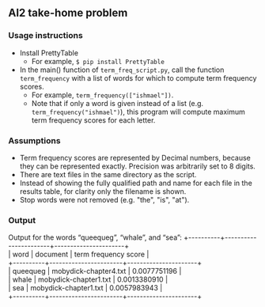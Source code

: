 ## AI2 take-home problem

### Usage instructions
+ Install PrettyTable 
	+ For example, ```$ pip install PrettyTable```
+ In the main() function of ```term_freq_script.py```, call the function ```term_frequency``` with a list of words for which to compute term frequency scores.
	+ For example, ```term_frequency(["ishmael"])```.
	+ Note that if only a word is given instead of a list (e.g. ```term_frequency("ishmael")```), this program will compute maximum term frequency scores for each letter.

### Assumptions
+ Term frequency scores are represented by Decimal numbers, because they can be represented exactly. Precision was arbitrarily set to 8 digits.
+ There are text files in the same directory as the script.
+ Instead of showing the fully qualified path and name for each file in the results table, for clarity only the filename is shown.
+ Stop words were not removed (e.g. "the", "is", "at").

### Output
Output for the words “queequeg”, “whale”, and “sea”:
+----------+-----------------------+----------------------+<br>
|   word   |        document       | term frequency score |<br>
+----------+-----------------------+----------------------+<br>
| queequeg | mobydick-chapter4.txt |     0.0077751196     |<br>
|  whale   | mobydick-chapter1.txt |     0.0013380910     |<br>
|   sea    | mobydick-chapter1.txt |     0.0057983943     |<br>
+----------+-----------------------+----------------------+<br>